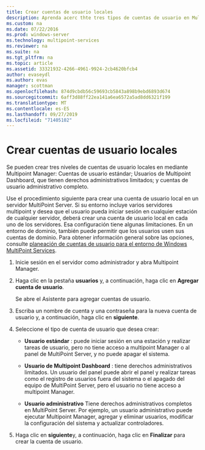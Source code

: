 ```yaml
---
title: Crear cuentas de usuario locales
description: Aprenda acerc thte tres tipos de cuentas de usuario en Multipoint Services
ms.custom: na
ms.date: 07/22/2016
ms.prod: windows-server
ms.technology: multipoint-services
ms.reviewer: na
ms.suite: na
ms.tgt_pltfrm: na
ms.topic: article
ms.assetid: 33321932-4266-4961-9924-2cb4620bfcb4
author: evaseydl
ms.author: evas
manager: scottman
ms.openlocfilehash: 874d9cbdb56c59693cb5843a898b9ebd6893d674
ms.sourcegitcommit: 6aff3d88ff22ea141a6ea6572a5ad8dd6321f199
ms.translationtype: MT
ms.contentlocale: es-ES
ms.lasthandoff: 09/27/2019
ms.locfileid: "71405102"
---
```

# <a name="create-local-user-accounts"></a>Crear cuentas de usuario locales
Se pueden crear tres niveles de cuentas de usuario locales en mediante Multipoint Manager: Cuentas de usuario estándar; Usuarios de Multipoint Dashboard, que tienen derechos administrativos limitados; y cuentas de usuario administrativo completo.  
  
Use el procedimiento siguiente para crear una cuenta de usuario local en un servidor MultiPoint Server. Si su entorno incluye varios servidores multipoint y desea que el usuario pueda iniciar sesión en cualquier estación de cualquier servidor, deberá crear una cuenta de usuario local en cada uno de los servidores. Esa configuración tiene algunas limitaciones. En un entorno de dominio, también puede permitir que los usuarios usen sus cuentas de dominio. Para obtener información general sobre las opciones, consulte [planeación de cuentas de usuario para el entorno de Windows MultiPoint Services](Plan-user-accounts-for-your-MultiPoint-services-environment.md).  
   
1.  Inicie sesión en el servidor como administrador y abra Multipoint Manager.  
  
2.  Haga clic en la pestaña **usuarios** y, a continuación, haga clic en **Agregar cuenta de usuario**.  
  
    Se abre el Asistente para agregar cuentas de usuario.  
  
3.  Escriba un nombre de cuenta y una contraseña para la nueva cuenta de usuario y, a continuación, haga clic en **siguiente**.  
  
4.  Seleccione el tipo de cuenta de usuario que desea crear:  
  
    -   **Usuario estándar** : puede iniciar sesión en una estación y realizar tareas de usuario, pero no tiene acceso a multipoint Manager o al panel de MultiPoint Server, y no puede apagar el sistema.  
  
    -   **Usuario de Multipoint Dashboard** : tiene derechos administrativos limitados. Un usuario del panel puede abrir el panel y realizar tareas como el registro de usuarios fuera del sistema o el apagado del equipo de MultiPoint Server, pero el usuario no tiene acceso a multipoint Manager.  
  
    -   **Usuario administrativo** Tiene derechos administrativos completos en MultiPoint Server. Por ejemplo, un usuario administrativo puede ejecutar Multipoint Manager, agregar y eliminar usuarios, modificar la configuración del sistema y actualizar controladores.  
  
5.  Haga clic en **siguiente**y, a continuación, haga clic en **Finalizar** para crear la cuenta de usuario.
